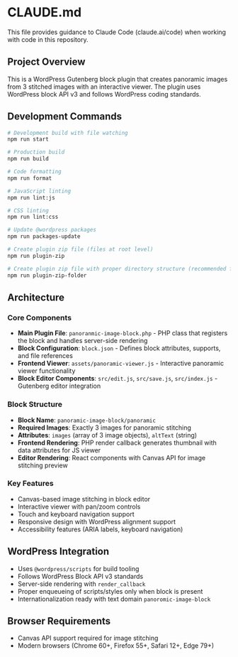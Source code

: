 # CLAUDE.md

This file provides guidance to Claude Code (claude.ai/code) when working with code in this repository.

## Project Overview

This is a WordPress Gutenberg block plugin that creates panoramic images from 3 stitched images with an interactive viewer. The plugin uses WordPress block API v3 and follows WordPress coding standards.

## Development Commands

```bash
# Development build with file watching
npm run start

# Production build 
npm run build

# Code formatting
npm run format

# JavaScript linting
npm run lint:js

# CSS linting  
npm run lint:css

# Update @wordpress packages
npm run packages-update

# Create plugin zip file (files at root level)
npm run plugin-zip

# Create plugin zip file with proper directory structure (recommended for distribution)
npm run plugin-zip-folder
```

## Architecture

### Core Components
- **Main Plugin File**: `panoranmic-image-block.php` - PHP class that registers the block and handles server-side rendering
- **Block Configuration**: `block.json` - Defines block attributes, supports, and file references
- **Frontend Viewer**: `assets/panoramic-viewer.js` - Interactive panoramic viewer functionality
- **Block Editor Components**: `src/edit.js`, `src/save.js`, `src/index.js` - Gutenberg editor integration

### Block Structure
- **Block Name**: `panoramic-image-block/panoramic`
- **Required Images**: Exactly 3 images for panoramic stitching
- **Attributes**: `images` (array of 3 image objects), `altText` (string)
- **Frontend Rendering**: PHP render callback generates thumbnail with data attributes for JS viewer
- **Editor Rendering**: React components with Canvas API for image stitching preview

### Key Features
- Canvas-based image stitching in block editor
- Interactive viewer with pan/zoom controls
- Touch and keyboard navigation support
- Responsive design with WordPress alignment support
- Accessibility features (ARIA labels, keyboard navigation)

## WordPress Integration
- Uses `@wordpress/scripts` for build tooling
- Follows WordPress Block API v3 standards
- Server-side rendering with `render_callback`
- Proper enqueueing of scripts/styles only when block is present
- Internationalization ready with text domain `panoromic-image-block`

## Browser Requirements
- Canvas API support required for image stitching
- Modern browsers (Chrome 60+, Firefox 55+, Safari 12+, Edge 79+)
